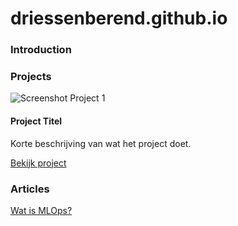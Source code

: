 # driessenberend.github.io

### Introduction

### Projects
<div class="project-card">
  <img src="./images/project1.png" alt="Screenshot Project 1" style="max-width:200px;">
  <h4>Project Titel</h4>
  <p>Korte beschrijving van wat het project doet.</p>
  <p><a href="https://link-naar-project">Bekijk project</a></p>
</div>

### Articles
[Wat is MLOps?](./articles/MLOps)
